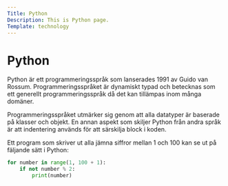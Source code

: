 ```yaml
---
Title: Python
Description: This is Python page.
Template: technology
---
```


Python
==========================

Python är ett programmeringsspråk som lanserades 1991 av Guido van Rossum. Programmeringsspråket är dynamiskt typad och betecknas som ett generellt programmeringsspråk då det kan tillämpas inom många domäner.

Programmeringsspråket utmärker sig genom att alla datatyper är baserade på klasser och objekt. En annan aspekt som skiljer Python från andra språk är att indentering används för att särskilja block i koden.

Ett program som skriver ut alla jämna siffror mellan 1 och 100 kan se ut på fäljande sätt i Python:

```python
for number in range(1, 100 + 1):
    if not number % 2:
        print(number)
```